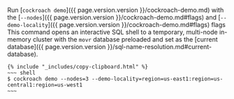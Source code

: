 Run [`cockroach demo`]({{ page.version.version }}/cockroach-demo.md) with the [`--nodes`]({{ page.version.version }}/cockroach-demo.md#flags) and [`--demo-locality`]({{ page.version.version }}/cockroach-demo.md#flags) flags This command opens an interactive SQL shell to a temporary, multi-node in-memory cluster with the `movr` database preloaded and set as the [current database]({{ page.version.version }}/sql-name-resolution.md#current-database).

    {% include "_includes/copy-clipboard.html" %}
    ~~~ shell
    $ cockroach demo --nodes=3 --demo-locality=region=us-east1:region=us-central1:region=us-west1
    ~~~
